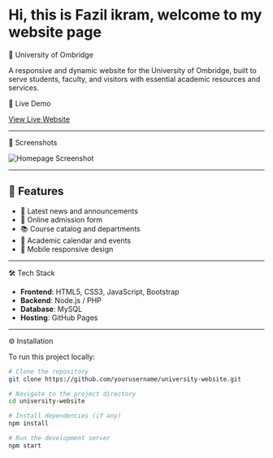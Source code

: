 # Hi, this is Fazil ikram, welcome to my website page

🏫 University of Ombridge

A responsive and dynamic website for the University of Ombridge, built to serve students, faculty, and visitors with essential academic resources and services.

🔗 Live Demo

[View Live Website](https://fazilikram.github.io/university_website)

---

📸 Screenshots


![Homepage Screenshot]([screenshots/homepage.png](https://github.com/fazilikram/university_website/blob/e6dcaa6743afc7e28b23a978e69a87d86b439c40/Screenshot%202025-05-07%20150433.png))

---

## 🚀 Features

- 📰 Latest news and announcements
- 📝 Online admission form
- 📚 Course catalog and departments
- 📅 Academic calendar and events
- 📱 Mobile responsive design

---
 🛠️ Tech Stack

- **Frontend**: HTML5, CSS3, JavaScript, Bootstrap
- **Backend**: Node.js / PHP
- **Database**: MySQL
- **Hosting**: GitHub Pages

---

 ⚙️ Installation

To run this project locally:

```bash
# Clone the repository
git clone https://github.com/yourusername/university-website.git

# Navigate to the project directory
cd university-website

# Install dependencies (if any)
npm install

# Run the development server
npm start
